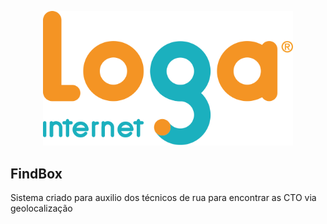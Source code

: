 <p align="center"><img src="https://github.com/jfbritto/findbox/blob/master/public/img/logo.png" width="400"></p>

## FindBox

Sistema criado para auxilio dos técnicos de rua para encontrar as CTO via geolocalização